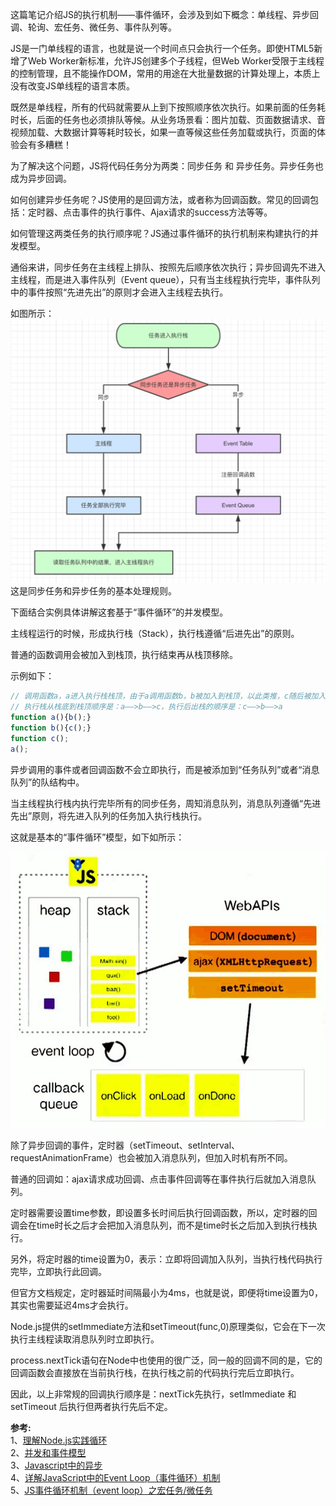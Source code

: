 这篇笔记介绍JS的执行机制——事件循环，会涉及到如下概念：单线程、异步回调、轮询、宏任务、微任务、事件队列等。

JS是一门单线程的语言，也就是说一个时间点只会执行一个任务。即使HTML5新增了Web Worker新标准，允许JS创建多个子线程，但Web Worker受限于主线程的控制管理，且不能操作DOM，常用的用途在大批量数据的计算处理上，本质上没有改变JS单线程的语言本质。

既然是单线程，所有的代码就需要从上到下按照顺序依次执行。如果前面的任务耗时长，后面的任务也必须排队等候。从业务场景看：图片加载、页面数据请求、音视频加载、大数据计算等耗时较长，如果一直等候这些任务加载或执行，页面的体验会有多糟糕！

为了解决这个问题，JS将代码任务分为两类：同步任务 和 异步任务。异步任务也成为异步回调。

如何创建异步任务呢？JS使用的是回调方法，或者称为回调函数。常见的回调包括：定时器、点击事件的执行事件、Ajax请求的success方法等等。

如何管理这两类任务的执行顺序呢？JS通过事件循环的执行机制来构建执行的并发模型。

通俗来讲，同步任务在主线程上排队、按照先后顺序依次执行；异步回调先不进入主线程，而是进入事件队列（Event queue），只有当主线程执行完毕，事件队列中的事件按照“先进先出”的原则才会进入主线程去执行。

如图所示：![](/assets/event_loop3.jpg)这是同步任务和异步任务的基本处理规则。

下面结合实例具体讲解这套基于“事件循环”的并发模型。

主线程运行的时候，形成执行栈（Stack），执行栈遵循“后进先出”的原则。

普通的函数调用会被加入到栈顶，执行结束再从栈顶移除。

示例如下：

```js
// 调用函数a，a进入执行栈栈顶，由于a调用函数b，b被加入到栈顶，以此类推，c随后被加入栈顶。
// 执行栈从栈底到栈顶顺序是：a——>b——>c，执行后出栈的顺序是：c——>b——>a
function a(){b();}
function b(){c();}
function c();
a();
```

异步调用的事件或者回调函数不会立即执行，而是被添加到“任务队列”或者“消息队列”的队结构中。

当主线程执行栈内执行完毕所有的同步任务，周知消息队列，消息队列遵循“先进先出”原则，将先进入队列的任务加入执行栈执行。

这就是基本的“事件循环”模型，如下如所示：

![](/assets/event_loop2.jpg)

除了异步回调的事件，定时器（setTimeout、setInterval、requestAnimationFrame）也会被加入消息队列，但加入时机有所不同。

普通的回调如：ajax请求成功回调、点击事件回调等在事件执行后就加入消息队列。

定时器需要设置time参数，即设置多长时间后执行回调函数，所以，定时器的回调会在time时长之后才会把加入消息队列，而不是time时长之后加入到执行栈执行。

另外，将定时器的time设置为0，表示：立即将回调加入队列，当执行栈代码执行完毕，立即执行此回调。

但官方文档规定，定时器延时间隔最小为4ms，也就是说，即便将time设置为0，其实也需要延迟4ms才会执行。

Node.js提供的setImmediate方法和setTimeout\(func,0\)原理类似，它会在下一次执行主线程读取消息队列时立即执行。

process.nextTick语句在Node中也使用的很广泛，同一般的回调不同的是，它的回调函数会直接放在当前执行栈，在执行栈之前的代码执行完后立即执行。

因此，以上非常规的回调执行顺序是：nextTick先执行，setImmediate 和 setTimeout 后执行但两者执行先后不定。

**参考:**    
1、[理解Node.js实践循环 ](https://blog.hainest.com/understanding-the-nodeJS-event-loop/)   
2、[并发和事件模型](https://developer.mozilla.org/zh-CN/docs/Web/JavaScript/EventLoop)    
3、[Javascript中的异步](http://blog.51cto.com/cnn237111/1556987)   
4、[详解JavaScript中的Event Loop（事件循环）机制](https://zhuanlan.zhihu.com/p/33058983)   
5、[JS事件循环机制（event loop）之宏任务/微任务](https://juejin.im/post/5b498d245188251b193d4059)   
